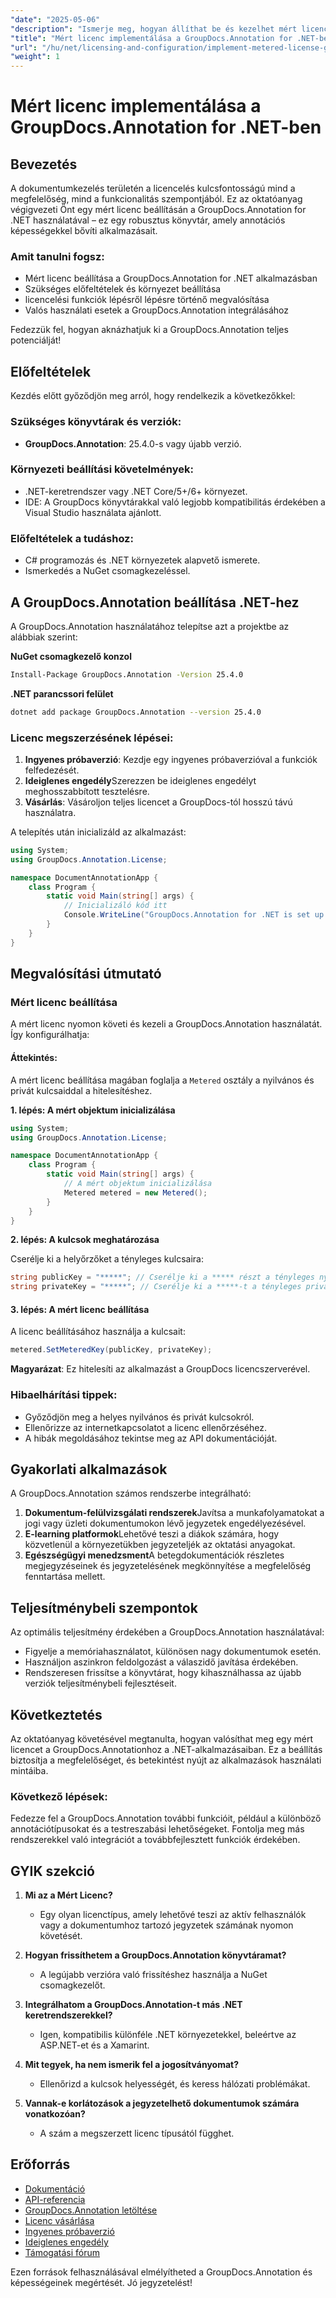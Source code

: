 ```yaml
---
"date": "2025-05-06"
"description": "Ismerje meg, hogyan állíthat be és kezelhet mért licenceket a GroupDocs.Annotation for .NET segítségével, biztosítva a megfelelőséget és az optimális funkcionalitást."
"title": "Mért licenc implementálása a GroupDocs.Annotation for .NET-ben – Átfogó útmutató"
"url": "/hu/net/licensing-and-configuration/implement-metered-license-groupdocs-annotation-net/"
"weight": 1
---
```


# Mért licenc implementálása a GroupDocs.Annotation for .NET-ben

## Bevezetés

A dokumentumkezelés területén a licencelés kulcsfontosságú mind a megfelelőség, mind a funkcionalitás szempontjából. Ez az oktatóanyag végigvezeti Önt egy mért licenc beállításán a GroupDocs.Annotation for .NET használatával – ez egy robusztus könyvtár, amely annotációs képességekkel bővíti alkalmazásait.

### Amit tanulni fogsz:
- Mért licenc beállítása a GroupDocs.Annotation for .NET alkalmazásban
- Szükséges előfeltételek és környezet beállítása
- licencelési funkciók lépésről lépésre történő megvalósítása
- Valós használati esetek a GroupDocs.Annotation integrálásához

Fedezzük fel, hogyan aknázhatjuk ki a GroupDocs.Annotation teljes potenciálját!

## Előfeltételek

Kezdés előtt győződjön meg arról, hogy rendelkezik a következőkkel:

### Szükséges könyvtárak és verziók:
- **GroupDocs.Annotation**: 25.4.0-s vagy újabb verzió.

### Környezeti beállítási követelmények:
- .NET-keretrendszer vagy .NET Core/5+/6+ környezet.
- IDE: A GroupDocs könyvtárakkal való legjobb kompatibilitás érdekében a Visual Studio használata ajánlott.

### Előfeltételek a tudáshoz:
- C# programozás és .NET környezetek alapvető ismerete.
- Ismerkedés a NuGet csomagkezeléssel.

## A GroupDocs.Annotation beállítása .NET-hez

A GroupDocs.Annotation használatához telepítse azt a projektbe az alábbiak szerint:

**NuGet csomagkezelő konzol**
```bash
Install-Package GroupDocs.Annotation -Version 25.4.0
```

**.NET parancssori felület**
```bash
dotnet add package GroupDocs.Annotation --version 25.4.0
```

### Licenc megszerzésének lépései:
1. **Ingyenes próbaverzió**: Kezdje egy ingyenes próbaverzióval a funkciók felfedezését.
2. **Ideiglenes engedély**Szerezzen be ideiglenes engedélyt meghosszabbított tesztelésre.
3. **Vásárlás**: Vásároljon teljes licencet a GroupDocs-tól hosszú távú használatra.

A telepítés után inicializáld az alkalmazást:

```csharp
using System;
using GroupDocs.Annotation.License;

namespace DocumentAnnotationApp {
    class Program {
        static void Main(string[] args) {
            // Inicializáló kód itt
            Console.WriteLine("GroupDocs.Annotation for .NET is set up!");
        }
    }
}
```

## Megvalósítási útmutató

### Mért licenc beállítása

A mért licenc nyomon követi és kezeli a GroupDocs.Annotation használatát. Így konfigurálhatja:

#### Áttekintés:
A mért licenc beállítása magában foglalja a `Metered` osztály a nyilvános és privát kulcsaiddal a hitelesítéshez.

**1. lépés: A mért objektum inicializálása**

```csharp
using System;
using GroupDocs.Annotation.License;

namespace DocumentAnnotationApp {
    class Program {
        static void Main(string[] args) {
            // A mért objektum inicializálása
            Metered metered = new Metered();
        }
    }
}
```

**2. lépés: A kulcsok meghatározása**

Cserélje ki a helyőrzőket a tényleges kulcsaira:

```csharp
string publicKey = "*****"; // Cserélje ki a ***** részt a tényleges nyilvános kulcsára
string privateKey = "*****"; // Cserélje ki a *****-t a tényleges privát kulcsára
```

#### 3. lépés: A mért licenc beállítása

A licenc beállításához használja a kulcsait:

```csharp
metered.SetMeteredKey(publicKey, privateKey);
```

**Magyarázat**: Ez hitelesíti az alkalmazást a GroupDocs licencszerverével.

### Hibaelhárítási tippek:
- Győződjön meg a helyes nyilvános és privát kulcsokról.
- Ellenőrizze az internetkapcsolatot a licenc ellenőrzéséhez.
- A hibák megoldásához tekintse meg az API dokumentációját.

## Gyakorlati alkalmazások

A GroupDocs.Annotation számos rendszerbe integrálható:

1. **Dokumentum-felülvizsgálati rendszerek**Javítsa a munkafolyamatokat a jogi vagy üzleti dokumentumokon lévő jegyzetek engedélyezésével.
2. **E-learning platformok**Lehetővé teszi a diákok számára, hogy közvetlenül a környezetükben jegyzeteljék az oktatási anyagokat.
3. **Egészségügyi menedzsment**A betegdokumentációk részletes megjegyzéseinek és jegyzetelésének megkönnyítése a megfelelőség fenntartása mellett.

## Teljesítménybeli szempontok

Az optimális teljesítmény érdekében a GroupDocs.Annotation használatával:
- Figyelje a memóriahasználatot, különösen nagy dokumentumok esetén.
- Használjon aszinkron feldolgozást a válaszidő javítása érdekében.
- Rendszeresen frissítse a könyvtárat, hogy kihasználhassa az újabb verziók teljesítménybeli fejlesztéseit.

## Következtetés

Az oktatóanyag követésével megtanulta, hogyan valósíthat meg egy mért licencet a GroupDocs.Annotationhoz a .NET-alkalmazásaiban. Ez a beállítás biztosítja a megfelelőséget, és betekintést nyújt az alkalmazások használati mintáiba.

### Következő lépések:
Fedezze fel a GroupDocs.Annotation további funkcióit, például a különböző annotációtípusokat és a testreszabási lehetőségeket. Fontolja meg más rendszerekkel való integrációt a továbbfejlesztett funkciók érdekében.

## GYIK szekció

1. **Mi az a Mért Licenc?**
   - Egy olyan licenctípus, amely lehetővé teszi az aktív felhasználók vagy a dokumentumhoz tartozó jegyzetek számának nyomon követését.

2. **Hogyan frissíthetem a GroupDocs.Annotation könyvtáramat?**
   - A legújabb verzióra való frissítéshez használja a NuGet csomagkezelőt.

3. **Integrálhatom a GroupDocs.Annotation-t más .NET keretrendszerekkel?**
   - Igen, kompatibilis különféle .NET környezetekkel, beleértve az ASP.NET-et és a Xamarint.

4. **Mit tegyek, ha nem ismerik fel a jogosítványomat?**
   - Ellenőrizd a kulcsok helyességét, és keress hálózati problémákat.

5. **Vannak-e korlátozások a jegyzetelhető dokumentumok számára vonatkozóan?**
   - A szám a megszerzett licenc típusától függhet.

## Erőforrás
- [Dokumentáció](https://docs.groupdocs.com/annotation/net/)
- [API-referencia](https://reference.groupdocs.com/annotation/net/)
- [GroupDocs.Annotation letöltése](https://releases.groupdocs.com/annotation/net/)
- [Licenc vásárlása](https://purchase.groupdocs.com/buy)
- [Ingyenes próbaverzió](https://releases.groupdocs.com/annotation/net/)
- [Ideiglenes engedély](https://purchase.groupdocs.com/temporary-license/)
- [Támogatási fórum](https://forum.groupdocs.com/c/annotation/)

Ezen források felhasználásával elmélyítheted a GroupDocs.Annotation és képességeinek megértését. Jó jegyzetelést!